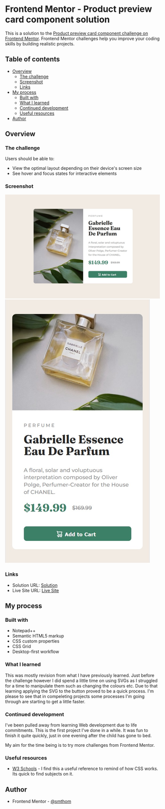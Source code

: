 # Frontend Mentor - Product preview card component solution

This is a solution to the [Product preview card component challenge on Frontend Mentor](https://www.frontendmentor.io/challenges/product-preview-card-component-GO7UmttRfa). Frontend Mentor challenges help you improve your coding skills by building realistic projects. 

## Table of contents

- [Overview](#overview)
  - [The challenge](#the-challenge)
  - [Screenshot](#screenshot)
  - [Links](#links)
- [My process](#my-process)
  - [Built with](#built-with)
  - [What I learned](#what-i-learned)
  - [Continued development](#continued-development)
  - [Useful resources](#useful-resources)
- [Author](#author)

## Overview

### The challenge

Users should be able to:

- View the optimal layout depending on their device's screen size
- See hover and focus states for interactive elements

### Screenshot

![Screenshot of Desktop View](./screenshots/product-preview-card-desktop-view.jpg)
![Sreenshot of Mobile View](./screenshots/product-preview-card-mobile-view.jpg)

### Links

- Solution URL: [Solution](https://github.com/smthom/product-preview-card-component)
- Live Site URL: [Live Site](https://smthom.github.io/product-preview-card-component/product-preview-card-component.html)

## My process

### Built with

- Notepad++
- Semantic HTML5 markup
- CSS custom properties
- CSS Grid
- Desktop-first workflow

### What I learned

This was mostly revision from what I have previously learned. Just before the challenge however I did spend a little time on using SVGs as I struggled for a time to manipulate them such as changing the colours etc. Due to that learning
applying the SVG to the button proved to be a quick process. I'm please to see that in compeleting projects some processes I'm going through are starting to get a little faster.

### Continued development

I've been pulled away from learning Web development due to life commitments. This is the first project I've done in a while. It was fun to finish it quite quickly, just in one evening after the child has gone to bed.

My aim for the time being is to try more challenges from Frontend Mentor.

### Useful resources

- [W3 Schools](https://www.w3schools.com/css/default.asp) - I find this a useful reference to remind of how CSS works. Its quick to find subjects on it.

## Author

- Frontend Mentor - [@smthom](https://www.frontendmentor.io/profile/smthom)
